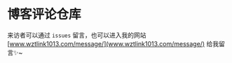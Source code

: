 # 博客评论仓库

来访者可以通过 `issues` 留言，也可以进入我的网站 [www.wztlink1013.com/message/](www.wztlink1013.com/message/) 给我留言✨~
